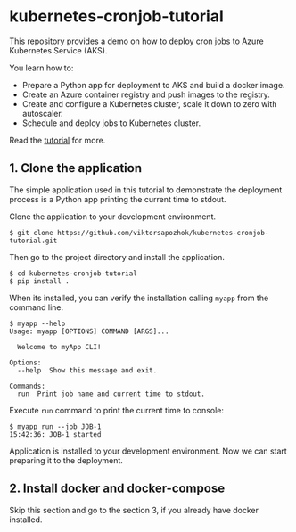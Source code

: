# kubernetes-cronjob-tutorial

This repository provides a demo on how to deploy cron jobs to Azure Kubernetes Service (AKS).

You learn how to: 

* Prepare a Python app for deployment to AKS and build a docker image.
* Create an Azure container registry and push images to the registry.
* Create and configure a Kubernetes cluster, scale it down to zero with autoscaler.
* Schedule and deploy jobs to Kubernetes cluster.

Read the [tutorial][1] for more.

[1]: https://viktorsapozhok.github.io "Running automated tasks with CronJob in Azure Kubernetes Service"

## 1. Clone the application

The simple application used in this tutorial to demonstrate the deployment process is 
a Python app printing the current time to stdout.

Clone the application to your development environment.

```shell
$ git clone https://github.com/viktorsapozhok/kubernetes-cronjob-tutorial.git
```

Then go to the project directory and install the application.

```shell
$ cd kubernetes-cronjob-tutorial
$ pip install .
```

When its installed, you can verify the installation calling `myapp` from the command line.

```shell
$ myapp --help
Usage: myapp [OPTIONS] COMMAND [ARGS]...

  Welcome to myApp CLI!

Options:
  --help  Show this message and exit.

Commands:
  run  Print job name and current time to stdout.
```

Execute `run` command to print the current time to console:

```shell
$ myapp run --job JOB-1 
15:42:36: JOB-1 started
```

Application is installed to your development environment. Now we can start
preparing it to the deployment.

## 2. Install docker and docker-compose

Skip this section and go to the section 3, if you already have docker installed.

